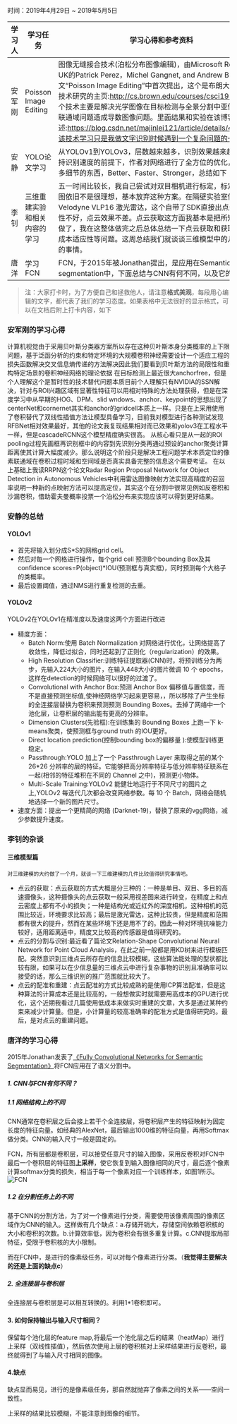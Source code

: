 时间：2019年4月29日 ~ 2019年5月5日

学习人|学习任务|学习心得和参考资料
------ | ------ | ------ 
安军刚 | Poisson Image Editing  | 图像无缝接合技术(泊松分布图像编辑)，由Microsoft Research UK的Patrick Perez，Michel Gangnet, and Andrew Blake在论文“Poisson Image Editing”中首次提出，这个是布朗大学对该项技术研究的主页:http://cs.brown.edu/courses/csci1950-g/ .这个技术主要是解决光学图像在目标检测与全景分割中亚像素本身的联通域问题造成导数图像问题。里面结果和实验在该博客中述:https://blog.csdn.net/majinlei121/article/details/47258389该技术学习只是我做文字识别时候遇到一个复杂问题的一部分。
安静  | YOLO论文学习 | 从YOLOv1到YOLOv3，层数越来越多，识别效果越来越好，在保持识别速度的前提下，作者对网络进行了全方位的优化，改进了很多细节的东西，Better、Faster、Stronger，总结如下；
李钊  | 三维重建实验和相关内容的学习|五一时间比较长，我自己尝试对双目相机进行标定，标定后的视差图依旧不是很理想，基本放弃这种方案。在隔壁实验室借了一个Velodyne VLP16 激光雷达，这个自带了SDK直接出点云了，实时性不好，点云效果不差。点云获取这方面我基本是把所知的方案都做了，我在这整体做完之后总体总结一下点云获取和获取的质量和成本适应性等问题。这周总结我们就谈谈三维模型中的几件可以做的事情。
唐洋 | 学习FCN | FCN，于2015年被Jonathan提出，是应用在Semantic segmentation中，下面总结与CNN有何不同，以及它的优缺点。
> 注：大家打卡时，为了方便自己和拯救他人，请注意**格式美观**，每段用心编辑的文字，都代表了我们的学习态度。如果表格中无法很好的显示格式，可以在文档后附上打卡内容，如下

### 安军刚的学习心得
计算机视觉由于采用贝叶斯分类器方案所以存在这种贝叶斯本身分类概率的上下限问题，基于泛函分析的约束和特定环境的大规模卷积神经需要设计一个适应工程的损失函数解决交叉信息熵传递的方法解决因此我们要看到贝叶斯方法的局限性和重构特定场景的卷积神经网络的理论依据
  在目标检测上最近很大anchorfree，但是个人理解这个是暂时性的技术替代问题本质目前个人理解只有NVIDIA的SSN解决，针对与ROI兴趣区域有显著性特征可以用相对特殊的方法处理获得，但是在深度学习中从早期的HOG、DPM、slid wndows、anchor、keypoint的思想出现了centerNet和cornernet其实和anchor的gridcell本质上一样。只是在上采用使用了卷积替代了双线性插值方法让模型具备学习，目前我对模型进行各种测试发现RFBNet相对效果最好，其他的论文我复现结果相对而已效果和yolov3在工程水平一样，但是cascadeRCNN这个模型精度确实很高。 从核心看只是从一起的ROI pooling过程先画框再识别框中的内容到先识别分类再通过预设的anchor聚类计算距离使其计算大幅度减少。那么说明这个阶段只是解决工程问题学术本质定位的像素联通域在卷积过程时域和空间域是否真实具备完整的信息这个需要考证。
  在以上基础上我读RRPN这个论文Radar Region Proposal Network for Object Detection in Autonomous Vehicles中利用雷达图像映射方法实现高精度的召回率说明一种新的点映射方法可以提高定位，其实这个在分割中很常见例如反卷积和沙漏卷积，借助霍夫曼概率投票一个泊松分布来实现应该可以得到更好结果。

### 安静的总结
#### YOLOv1
- 首先将输入划分成S*S的网格grid cell。
- 然后对每一个网格进行操作，每个grid cell 预测B个bounding Box及其 confidence scores=P(object)*IOU(预测框与真实框)，同时预测每个大格子的类概率。 
- 最后设置阈值，通过NMS进行重复检测的去重。
#### YOLOv2
YOLOv2在YOLOv1在精准度以及速度这两个方面进行改进
- 精度方面：
	* Batch Norm:使用 Batch Normalization 对网络进行优化，让网络提高了收敛性，降低过拟合，同时还起到了正则化（regularization）的效果。
	* High Resolution Classifier:训练特征提取器(CNN)时，将预训练分为两步，先输入224大小的图片，在输入448大小的图片微调 10 个 epochs，这样在detection的时候网络可以很好的过渡了。
	* Convolutional with Anchor Box:预测 Anchor Box 偏移值与置信度，而不是直接预测坐标值,使神经网络学习起来更容易，，所以移除了产生坐标的全连接层替换为卷积来预测预测 Bounding Boxes。去掉了网络中一个池化层，让卷积层的输出能有更高的分辨率。
	* Dimension Clusters(先验框):在训练集的 Bounding Boxes 上跑一下 k-means聚类，使预测框与ground truth 的IOU更好。
	* Direct location prediction(控制bounding box的偏移量 ):使模型训练更稳定。
	* Passthrough:YOLO 加上了一个 Passthrough Layer 来取得之前的某个 26*26 分辨率的层的特征。它能够把高分辨率特征与低分辨率特征联系在一起(相邻的特征堆积在不同的 Channel 之中)，预测更小物体。
	* Multi-Scale Training:YOLOv2 能健壮地运行于不同尺寸的图片之上,YOLOv2 每迭代几次都会改变网络参数。每 10 个 Batch，网络会随机地选择一个新的图片尺寸。
- 速度方面：提出一个更精简的网络 (Darknet-19)，替换了原来的vgg网络，减少参数提升速度。
### 李钊的杂谈
#### 三维模型篇
    对三维建模的大约做了一个月，就谈一下三维建模的几件比较值得研究事情吧。
- 点云的获取：点云获取的方式大概是分三种的：一种是单目、双目、多目的高速摄像头，这种摄像头的点云获取一般采用视差图来进行转变，在精度上和点云密度上都有不小的损失；一种是结构光或近红外的深度相机，这种相机的范围比较近，环境要求比较高；最后是激光雷达，这种比较贵，但是精度和范围都有很大的提升，然而在某些环境下还是用不了的。因此一种对环境抗噪能力较好，适用距离适中，精度又比较高的传感器是值得研究的。
- 点云的分割与识别:最近看了篇论文Relation-Shape Convolutional Neural Network for Point Cloud Analysis，在此之前一般都是用KD树来进行模板匹配。突然意识到三维点云所存在的信息比较模糊，这些算法能处理的型状都比较有限，如果可以在少信息量的三维点云中进行复杂事物的识别且准确率可以接受的话，那么三维识别的推广范围就比较大了。
- 点云的配准和重建：点云配准的方式比较成熟的是使用ICP算法配准，但是这种算法的计算成本还是比较高的，一般想做实时就需要用高成本的GPU进行优化，这个近期我看过几篇使用低成本来做实时重建的文章，大多是通过某种约束来减少计算量。但是，小计算量的较高准确率的配准方式是值得研究的。最后，是对点云的重建问题。

### 唐洋的学习心得
2015年Jonathan发表了[《Fully Convolutional Networks for Semantic Segmentation》](https://arxiv.org/pdf/1411.4038.pdf)将FCN应用在了语义分割中。

##### 1. CNN与FCN有何不同？
##### 1.1 网络结构上的不同
CNN通常在卷积层之后会接上若干个全连接层，将卷积层产生的特征映射为固定长度的特征向量。如经典的AlexNet，最后输出1000维的特征向量，再用Softmax做分类。CNN的输入尺寸一般是固定的。

FCN，所有层都是卷积层，可以接受任意尺寸的输入图像，采用反卷积对FCN中最后一个卷积层的特征图**上采样**，使它恢复到输入图像相同的尺寸，最后逐个像素计算softmax分类的损失，相当于每一个像素对应一个训练样本，如图1所示。
![FCN](https://images2015.cnblogs.com/blog/829125/201701/829125-20170104183245769-878631707.png)

##### 1.2 在分割任务上的不同
基于CNN的分割方法，为了对一个像素进行分类，需要使用该像素周围的像素区域作为CNN的输入。这样做有几个缺点：a.存储开销大，存储空间依赖卷积核的大小和卷积的次数。b.计算效率低，因为卷积会有很多重复计算。c.CNN提取局部特征，受限于卷积核的大小限制。

而在FCN中，是进行的像素级任务，可以对每个像素进行分类。（**我觉得主要解决的还是上面的缺点c**）

##### 2. 全连接层与卷积层
全连接层与卷积层是可以相互转换的。利用1*1卷积即可。

#### 3. 如何保持输出与输入尺寸相同？
保留每个池化层的feature map,将最后一个池化层之后的结果（heatMap）进行上采样（双线性插值），然后依次使用上层的卷积核对上采样结果进行反卷积，最终就得到了与输入尺寸相同的图像。

#### 4.缺点
缺点显而易见，进行的是像素级任务，那自然就抛弃了像素之间的关系——空间一致性。

上采样的结果比较模糊，不能注意到图像的细节。

